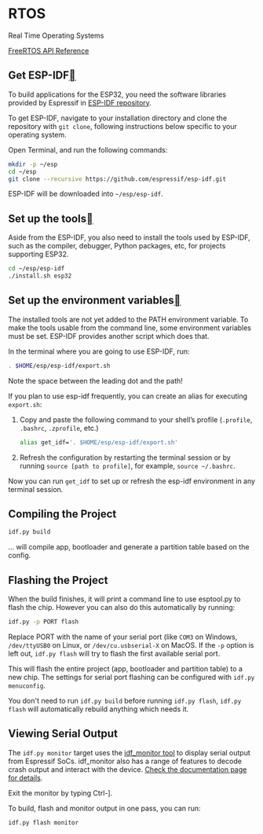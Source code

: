 # RTOS
Real Time Operating Systems

[FreeRTOS API Reference](https://freertos.org/a00106.html)

## Get ESP-IDF[](https://docs.espressif.com/projects/esp-idf/en/latest/esp32/get-started/linux-macos-setup.html#step-2-get-esp-idf)

To build applications for the ESP32, you need the software libraries provided by Espressif in [ESP-IDF repository](https://github.com/espressif/esp-idf).

To get ESP-IDF, navigate to your installation directory and clone the repository with `git clone`, following instructions below specific to your operating system.

Open Terminal, and run the following commands:

```bash
mkdir -p ~/esp
cd ~/esp
git clone --recursive https://github.com/espressif/esp-idf.git
```

ESP-IDF will be downloaded into `~/esp/esp-idf`.

## Set up the tools[](https://docs.espressif.com/projects/esp-idf/en/latest/esp32/get-started/linux-macos-setup.html#step-3-set-up-the-tools)

Aside from the ESP-IDF, you also need to install the tools used by ESP-IDF, such as the compiler, debugger, Python packages, etc, for projects supporting ESP32.

```bash
cd ~/esp/esp-idf
./install.sh esp32
```

## Set up the environment variables[](https://docs.espressif.com/projects/esp-idf/en/latest/esp32/get-started/linux-macos-setup.html#step-4-set-up-the-environment-variables)

The installed tools are not yet added to the PATH environment variable. To make the tools usable from the command line, some environment variables must be set. ESP-IDF provides another script which does that.

In the terminal where you are going to use ESP-IDF, run:

```bash
. $HOME/esp/esp-idf/export.sh
```

Note the space between the leading dot and the path!

If you plan to use esp-idf frequently, you can create an alias for executing `export.sh`:

1. Copy and paste the following command to your shell’s profile (`.profile`, `.bashrc`, `.zprofile`, etc.)

   ```bash
   alias get_idf='. $HOME/esp/esp-idf/export.sh'
   ```

   

2. Refresh the configuration by restarting the terminal session or by running `source [path to profile]`, for example, `source ~/.bashrc`.

Now you can run `get_idf` to set up or refresh the esp-idf environment in any terminal session.

## Compiling the Project

```bash
idf.py build
```

... will compile app, bootloader and generate a partition table based on the config.

## Flashing the Project

When the build finishes, it will print a command line to use esptool.py to flash the chip. However you can also do this automatically by running:

```bash
idf.py -p PORT flash
```

Replace PORT with the name of your serial port (like `COM3` on Windows, `/dev/ttyUSB0` on Linux, or `/dev/cu.usbserial-X` on MacOS. If the `-p` option is left out, `idf.py flash` will try to flash the first available serial port.

This will flash the entire project (app, bootloader and partition table) to a new chip. The settings for serial port flashing can be configured with `idf.py menuconfig`.

You don't need to run `idf.py build` before running `idf.py flash`, `idf.py flash` will automatically rebuild anything which needs it.

## Viewing Serial Output

The `idf.py monitor` target uses the [idf_monitor tool](https://docs.espressif.com/projects/esp-idf/en/latest/get-started/idf-monitor.html) to display serial output from Espressif SoCs. idf_monitor also has a range of features to decode crash output and interact with the device. [Check the documentation page for details](https://docs.espressif.com/projects/esp-idf/en/latest/get-started/idf-monitor.html).

Exit the monitor by typing Ctrl-].

To build, flash and monitor output in one pass, you can run:

```bash
idf.py flash monitor
```
